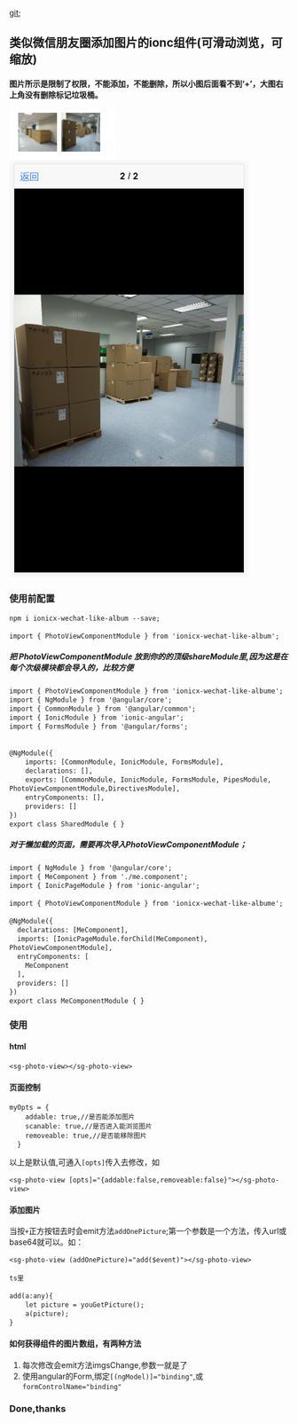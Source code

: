 [git](https://github.com/Garyhjj/ionicx-wechat-like-album);

## 类似微信朋友圈添加图片的ionc组件(可滑动浏览，可缩放)
#### 图片所示是限制了权限，不能添加，不能删除，所以小图后面看不到‘+’，大图右上角没有删除标记垃圾桶。

![!image](./imgs/1.PNG)
![!image](./imgs/2.PNG)

### 使用前配置

```
npm i ionicx-wechat-like-album --save;

import { PhotoViewComponentModule } from 'ionicx-wechat-like-album';

```

##### 把 PhotoViewComponentModule 放到你的的顶级shareModule里,因为这是在每个次级模块都会导入的，比较方便

```
import { PhotoViewComponentModule } from 'ionicx-wechat-like-albume';
import { NgModule } from '@angular/core';
import { CommonModule } from '@angular/common';
import { IonicModule } from 'ionic-angular';
import { FormsModule } from '@angular/forms';


@NgModule({
    imports: [CommonModule, IonicModule, FormsModule],
    declarations: [],
    exports: [CommonModule, IonicModule, FormsModule, PipesModule, PhotoViewComponentModule,DirectivesModule],
    entryComponents: [],
    providers: []
})
export class SharedModule { }

```

##### 对于懒加载的页面，需要再次导入PhotoViewComponentModule；

```
import { NgModule } from '@angular/core';
import { MeComponent } from './me.component';
import { IonicPageModule } from 'ionic-angular';

import { PhotoViewComponentModule } from 'ionicx-wechat-like-albume';

@NgModule({
  declarations: [MeComponent],
  imports: [IonicPageModule.forChild(MeComponent), PhotoViewComponentModule],
  entryComponents: [
    MeComponent
  ],
  providers: []
})
export class MeComponentModule { }

```

### 使用

#### html

```
<sg-photo-view></sg-photo-view>

```

#### 页面控制

```
myOpts = {
    addable: true,//是否能添加图片
    scanable: true,//是否进入能浏览图片
    removeable: true,//是否能移除图片
  }
```
以上是默认值,可通入```[opts]```传入去修改，如
```
<sg-photo-view [opts]="{addable:false,removeable:false}"></sg-photo-view>
```

#### 添加图片

当按```+```正方按钮去时会emit方法```addOnePicture```;第一个参数是一个方法，传入url或base64就可以。如：

```
<sg-photo-view (addOnePicture)="add($event)"></sg-photo-view>

ts里

add(a:any){
    let picture = youGetPicture();
    a(picture);
}
```

#### 如何获得组件的图片数组，有两种方法

1. 每次修改会emit方法imgsChange,参数一就是了
2. 使用angular的Form,绑定```[(ngModel)]="binding"```,或```formControlName="binding"```

### Done,thanks